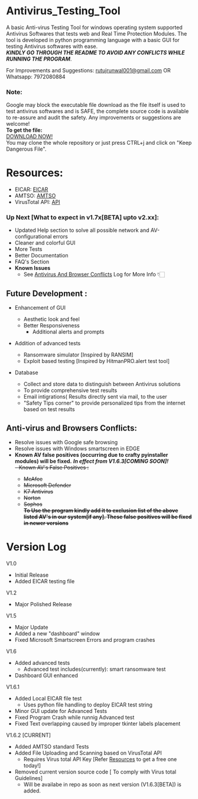 # Antivirus_Testing_Tool
A basic Anti-virus Testing Tool for windows operating system supported Antivirus Softwares that tests web and Real Time Protection Modules. The tool is developed in python programming language with a basic GUI for testing Antivirus softwares with ease.<br> *__KINDLY GO THROUGH THE README TO AVOID ANY CONFLICTS WHILE RUNNING THE PROGRAM__*.

For Improvements and Suggestions: rutujrunwal001@gmail.com OR Whatsapp:  7972080884

### Note: 
Google may block the executable file download as the file itself is used to test antivirus softwares and is SAFE, the complete source code is available to re-assure and audit the safety. Any improvements or suggestions are welcome! <br>
**To get the file:**  
[DOWNLOAD NOW!](https://github.com/Rutuj-Runwal/Antivirus_Testing_Tool/raw/main/AV_Tester_v1_62_BETA.exe)<br>
You may clone the whole repository or just press CTRL+j and click on "Keep Dangerous File".

# Resources: 
- EICAR: [EICAR](https://www.eicar.org/?page_id=3950)
- AMTSO: [AMTSO](https://www.amtso.org/)
- VirusTotal API: [API](https://developers.virustotal.com/v3.0/reference#getting-started)

### Up Next [What to expect in v1.7x[BETA] upto v2.xx]:
- Updated Help section to solve all possible network and AV-configurational errors
- Cleaner and colorful GUI
- More Tests
- Better Documentation
- FAQ's Section
- __Known Issues__
  - See [Antivirus And Browser Conflicts](#anti-virus-and-browsers-conflicts) Log for More Info 👇🏻


## Future Development :
- Enhancement of GUI
  - Aesthetic look and feel
  - Better Responsiveness
    - Additional alerts and prompts
 
 - Addition of advanced tests
   - Ransomware simulator [Inspired by RANSIM]
   - Exploit based testing [Inspired by HitmanPRO.alert test tool]
 
 - Database
   - Collect and store data to distinguish between Antivirus solutions
   - To provide comprehensive test results
   - Email intigrations( Results directly sent via mail, to the user
   - "Safety Tips corner" to provide personalized tips from the internet based on test results
   
  ## Anti-virus and Browsers Conflicts:
  - Resolve issues with Google safe browsing
  - Resolve issues with Windows smartscreen in EDGE
  - __Known AV false positives (occurring due to crafty pyinstaller modules) will be fixed.__ *__In effect from V1.6.3[COMING SOON]!__*<br>
  <del>- Known AV's False Positives :
    - McAfee
    - Microsoft Defender
    - K7 Antivirus
    - Norton
    - Sophos </del><br>
__To Use the program kindly add it to exclusion list of the above listed AV's in our system[if any]. These false positives will be fixed in newer versions__
   
# Version Log

V1.0 
 - Initial Release
 - Added EICAR testing file 

V1.2
  - Major Polished Release
 
V1.5 
  - Major Update
  - Added a new "dashboard" window
  - Fixed Microsoft Smartscreen Errors and program crashes
  
V1.6
  - Added advanced tests 
    - Advanced test includes(currently): smart ransomware test
  - Dashboard GUI enhanced

V1.6.1
  - Added Local EICAR file test
    - Uses python file handling to deploy EICAR test string 
  - Minor GUI update for Advanced Tests
  - Fixed Program Crash while runnig Advanced test
  - Fixed Text overlapping caused by improper tkinter labels placement

V1.6.2 [CURRENT]
  - Added AMTSO standard Tests
  - Added File Uploading and Scanning based on VirusTotal API
    - Requires Virus total API Key [Refer [Resources](#resources) to get a free one today!]
  - Removed current version source code [ To comply with Virus total Guidelines]
      - Will be availabe in repo as soon as next version (V1.6.3[BETA]) is added.

  



  
